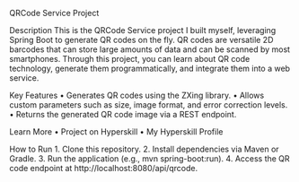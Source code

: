 QRCode Service Project

Description
This is the QRCode Service project I built myself, leveraging Spring Boot to generate QR codes on the fly. QR codes are versatile 2D barcodes that can store large amounts of data and can be scanned by most smartphones. Through this project, you can learn about QR code technology, generate them programmatically, and integrate them into a web service.

Key Features
	•	Generates QR codes using the ZXing library.
	•	Allows custom parameters such as size, image format, and error correction levels.
	•	Returns the generated QR code image via a REST endpoint.

Learn More
	•	Project on Hyperskill
	•	My Hyperskill Profile

How to Run
	1.	Clone this repository.
	2.	Install dependencies via Maven or Gradle.
	3.	Run the application (e.g., mvn spring-boot:run).
	4.	Access the QR code endpoint at http://localhost:8080/api/qrcode.
